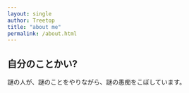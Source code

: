 ```yaml
---
layout: single
author: Treetop
title: "about me"
permalink: /about.html
---
```

## 自分のことかい?

謎の人が、謎のことをやりながら、謎の愚痴をこぼしています。

